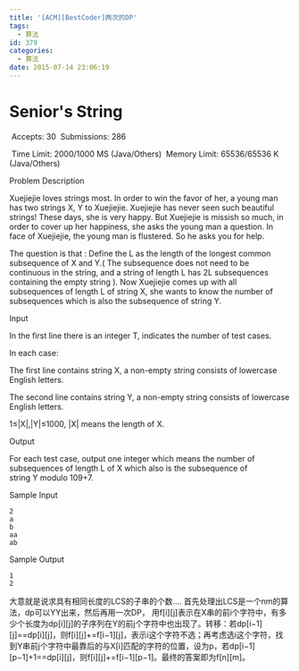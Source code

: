 ```yaml
---
title: '[ACM][BestCoder]两次的DP'
tags:
  - 算法
id: 379
categories:
  - 算法
date: 2015-07-14 23:06:19
---
```




# Senior's String

 Accepts: 30
 Submissions: 286

 Time Limit: 2000/1000 MS (Java/Others)
 Memory Limit: 65536/65536 K (Java/Others)




Problem Description


Xuejiejie loves strings most. In order to win the favor of her, a young man has two strings X, Y to Xuejiejie. Xuejiejie has never seen such beautiful strings! These days, she is very happy. But Xuejiejie is missish so much, in order to cover up her happiness, she asks the young man a question. In face of Xuejiejie, the young man is flustered. So he asks you for help.

The question is that : Define the L as the length of the longest common subsequence of X and Y.( The subsequence does not need to be continuous in the string, and a string of length L has 2L subsequences containing the empty string ). Now Xuejiejie comes up with all subsequences of length L of string X, she wants to know the number of subsequences which is also the subsequence of string Y.




Input


In the first line there is an integer T, indicates the number of test cases.

In each case:

The first line contains string X, a non-empty string consists of lowercase English letters.

The second line contains string Y, a non-empty string consists of lowercase English letters.

1≤|X|,|Y|≤1000, |X| means the length of X.




Output


For each test case, output one integer which means the number of subsequences of length L of X which also is the subsequence of string Y modulo 109+7.




Sample Input


```
2
a
b
aa
ab
```




Sample Output


```
1
2
```




大意就是说求具有相同长度的LCS的子串的个数....
首先处理出LCS是一个nm的算法，dp可以YY出来，然后再用一次DP，
用f[i][j]表示在X串的前i个字符中，有多少个长度为dp[i][j]的子序列在Y的前j个字符中也出现了。转移：若dp[i−1][j]==dp[i][j]，则f[i][j]+=f[i−1][j]，表示i这个字符不选；再考虑选i这个字符，找到Y串前j个字符中最靠后的与X[i]匹配的字符的位置，设为p，若dp[i−1][p−1]+1==dp[i][j]，则f[i][j]+=f[i−1][p−1]。最终的答案即为f[n][m]。